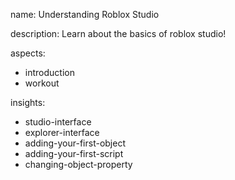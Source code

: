 name: Understanding Roblox Studio

description: Learn about the basics of roblox studio!

aspects:
- introduction
- workout

insights:
- studio-interface
- explorer-interface
- adding-your-first-object
- adding-your-first-script
- changing-object-property

